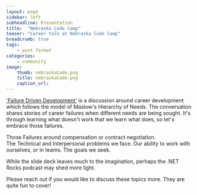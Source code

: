 ```yaml
---
layout: page
sidebar: left
subheadline: Presentation
title:  "Nebraska Code Camp"
teaser: "Career talk at Nebraska Code Camp"
breadcrumb: true
tags:
    - post format
categories:
    - community
image:
    thumb: nebraskaCode.png
    title: nebraskaCode.png
    caption_url:
---
```

<a href='https://prezi.com/5744uxzvdc4q/failure-driven-development/' target='new'>'Failure Driven Development'</a> is a discussion around career development which follows the model of Maslow's Hierarchy of Needs. 
The conversation shares stories of career failures when different needs are being sought. 
It's through learning what doesn't work that we learn what does, so let's embrace those failures.

Those Failures around compensation or contract negotiation.  
The Technical and Interpersonal problems we face. 
Our ability to work with ourselves, or in teams.
The goals we seek.

While the slide deck leaves much to the imagination, perhaps the .NET Rocks podcast may shed more light.  

Please reach out if you would like to discuss these topics more.  They are quite fun to cover!






